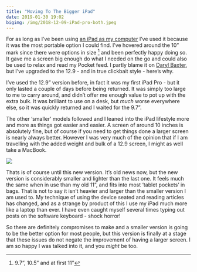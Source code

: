 ```yaml
---
title: "Moving To The Bigger iPad"
date: 2019-01-30 19:02
bigimg: /img/2018-12-09-iPad-pro-both.jpeg
---
```

For as long as I’ve been using [an iPad as my computer](https://gr36.com/2017-02-19-one-year-ipad-computer/) I’ve used it because it was the most portable option I could find. I’ve hovered around the 10” mark since there were options in size [^1] and been perfectly happy doing so. It gave me a screen big enough do what I needed on the go and could also be used to relax and read my Pocket feed. I partly blame it on [Daryl Baxter](https://darylbaxter.com), but I’ve upgraded to the 12.9 - and in true clickbait style - here’s why.

I’ve used the 12.9” version before, in fact it was my first iPad Pro - but it only lasted a couple of days before being returned. It was simply too large to me to carry around, and didn’t offer me enough value to pot up with the extra bulk. It was brilliant to use on a desk, but *much* worse everywhere else, so it was quickly returned and I waited for the 9.7”.

The other ‘smaller’ models followed and I leaned into the iPad lifestyle more and more as things got easier and easier. A screen of around 10 inches is absolutely fine, but of course if you need to get things done a larger screen is nearly always better. However I was very much of the opinion that if I am travelling with the added weight and bulk of a 12.9 screen, I might as well take a MacBook. 

![](https://gr36.com/img/2018-12-09-iPadpro-screenshots.png)

Thats is of course until this new version. It’s old news now, but the new version is considerably smaller and lighter than the last one. It feels much the same when in use than my old 11”, and fits into most ‘tablet pockets’ in bags. That is not to say it isn’t heavier and larger than the smaller version I am used to. My technique of using the device seated and reading articles has changed, and as a strange by product of this I use my iPad much more like a laptop than ever. I have even caught myself several times typing out posts on the software keyboard - shock horror! 

So there are definitely compromises to make and a smaller version is going to be the better option for most people, but this version is finally at a stage that these issues do not negate the improvement of having a larger screen. I am so happy I was talked into it, and you *might* be too.

[^1]: 9.7”, 10.5” and at first 11” 
